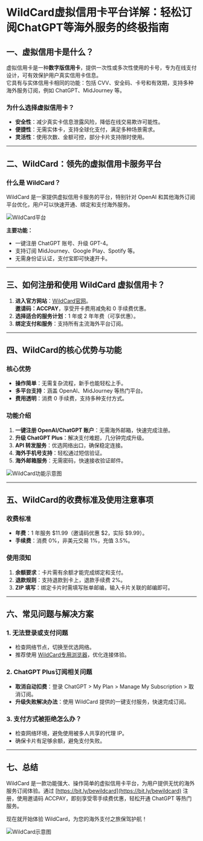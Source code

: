# WildCard虚拟信用卡平台详解：轻松订阅ChatGPT等海外服务的终极指南


## 一、虚拟信用卡是什么？

虚拟信用卡是一种**数字版信用卡**，提供一次性或多次性使用的卡号，专为在线支付设计，可有效保护用户真实信用卡信息。  
它具有与实体信用卡相同的功能：包括 CVV、安全码、卡号和有效期，支持多种海外服务订阅，例如 ChatGPT、MidJourney 等。

### 为什么选择虚拟信用卡？
- **安全性**：减少真实卡信息泄露风险，降低在线交易欺诈可能性。
- **便捷性**：无需实体卡，支持全球化支付，满足多种场景需求。
- **灵活性**：使用次数、金额可控，部分卡片支持限时使用。

---

## 二、WildCard：领先的虚拟信用卡服务平台

### 什么是 WildCard？
WildCard 是一家提供虚拟信用卡服务的平台，特别针对 OpenAI 和其他海外订阅平台优化，用户可以快速开通、绑定和支付海外服务。

![WildCard平台](https://gpt4-1317472746.cos.ap-shanghai.myqcloud.com/OpenAI%2Fwildcard%2F%E5%9B%BE2.png)

**主要功能：**
- 一键注册 ChatGPT 账号、升级 GPT-4。
- 支持订阅 MidJourney、Google Play、Spotify 等。
- 无需身份证认证，支付宝即可快速开卡。

---

## 三、如何注册和使用 WildCard 虚拟信用卡？

1. **进入官方网站**：[WildCard官网](https://bit.ly/bewildcard)。  
   **邀请码：ACCPAY**，享受开卡费用减免和 0 手续费优惠。
2. **选择适合的服务计划**：1 年或 2 年年费（可享优惠）。  
3. **绑定支付和服务**：支持所有主流海外平台订阅。

---

## 四、WildCard的核心优势与功能

### 核心优势
- **操作简单**：无需复杂流程，新手也能轻松上手。
- **多平台支持**：涵盖 OpenAI、MidJourney 等热门平台。
- **费用透明**：消费 0 手续费，支持多种支付方式。

### 功能介绍
1. **一键注册 OpenAI/ChatGPT 账户**：无需海外邮箱，快速完成注册。
2. **升级 ChatGPT Plus**：解决支付难题，几分钟完成升级。
3. **API 转发服务**：优选网络出口，确保稳定连接。
4. **海外手机号支持**：轻松通过短信验证。
5. **海外邮箱服务**：无需密码，快速接收验证邮件。

![WildCard功能示意图](https://gpt4-1317472746.cos.ap-shanghai.myqcloud.com/OpenAI%2Fwildcard%2F%E5%9B%BE4.png)

---

## 五、WildCard的收费标准及使用注意事项

### 收费标准
- **年费**：1 年服务 $11.99（邀请码优惠 $2，实际 $9.99）。
- **手续费**：消费 0%，非美元交易 1%，充值 3.5%。

### 使用须知
1. **余额要求**：卡片需有余额才能完成绑定和支付。
2. **退款规则**：支持退款到卡上，退款手续费 2%。
3. **ZIP 填写**：绑定卡片时需填写账单邮编，输入卡片关联的邮编即可。

---

## 六、常见问题与解决方案

### 1. 无法登录或支付问题
- 检查网络节点，切换至优选网络。
- 推荐使用 [WildCard专用浏览器](https://bit.ly/bewildcard)，优化连接体验。

### 2. ChatGPT Plus订阅相关问题
- **取消自动扣费**：登录 ChatGPT > My Plan > Manage My Subscription > 取消订阅。
- **升级失败解决办法**：使用 WildCard 提供的一键支付服务，快速完成订阅。

### 3. 支付方式被拒绝怎么办？
- 检查网络环境，避免使用被多人共享的代理 IP。
- 确保卡片有足够余额，避免支付失败。

---

## 七、总结

WildCard 是一款功能强大、操作简单的虚拟信用卡平台，为用户提供无忧的海外服务订阅体验。通过 [https://bit.ly/bewildcard](https://bit.ly/bewildcard) 注册，使用邀请码 ACCPAY，即刻享受零手续费优惠，轻松开通 ChatGPT 等热门服务。

现在就开始体验 WildCard，为您的海外支付之旅保驾护航！

![WildCard示意图](https://gpt4-1317472746.cos.ap-shanghai.myqcloud.com/OpenAI%2Fwildcard%2F%E5%9B%BE12.png)
